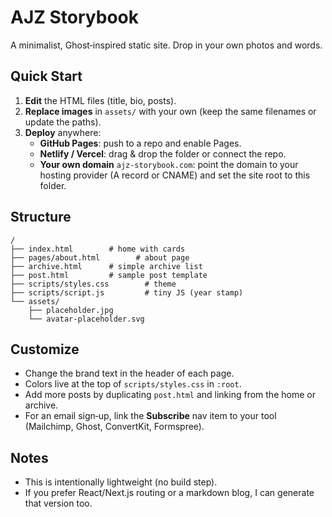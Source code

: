 # AJZ Storybook

A minimalist, Ghost‑inspired static site. Drop in your own photos and words.

## Quick Start
1. **Edit** the HTML files (title, bio, posts).
2. **Replace images** in `assets/` with your own (keep the same filenames or update the paths).
3. **Deploy** anywhere:
   - **GitHub Pages**: push to a repo and enable Pages.
   - **Netlify / Vercel**: drag & drop the folder or connect the repo.
   - **Your own domain** `ajz-storybook.com`: point the domain to your hosting provider (A record or CNAME) and set the site root to this folder.

## Structure
```
/
├── index.html        # home with cards
├── pages/about.html        # about page
├── archive.html      # simple archive list
├── post.html         # sample post template
├── scripts/styles.css        # theme
├── scripts/script.js         # tiny JS (year stamp)
└── assets/
    ├── placeholder.jpg
    └── avatar-placeholder.svg
```

## Customize
- Change the brand text in the header of each page.
- Colors live at the top of `scripts/styles.css` in `:root`.
- Add more posts by duplicating `post.html` and linking from the home or archive.
- For an email sign‑up, link the **Subscribe** nav item to your tool (Mailchimp, Ghost, ConvertKit, Formspree).

## Notes
- This is intentionally lightweight (no build step).
- If you prefer React/Next.js routing or a markdown blog, I can generate that version too.